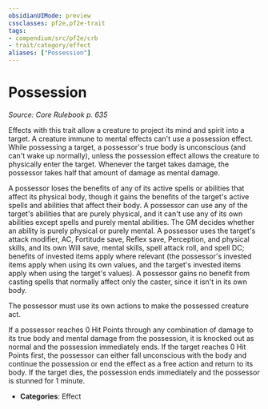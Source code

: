 ```yaml
---
obsidianUIMode: preview
cssclasses: pf2e,pf2e-trait
tags:
- compendium/src/pf2e/crb
- trait/category/effect
aliases: ["Possession"]
---
```

# Possession  
*Source: Core Rulebook p. 635*  

Effects with this trait allow a creature to project its mind and spirit into a target. A creature immune to mental effects can't use a possession effect. While possessing a target, a possessor's true body is unconscious (and can't wake up normally), unless the possession effect allows the creature to physically enter the target. Whenever the target takes damage, the possessor takes half that amount of damage as mental damage.

A possessor loses the benefits of any of its active spells or abilities that affect its physical body, though it gains the benefits of the target's active spells and abilities that affect their body. A possessor can use any of the target's abilities that are purely physical, and it can't use any of its own abilities except spells and purely mental abilities. The GM decides whether an ability is purely physical or purely mental. A possessor uses the target's attack modifier, AC, Fortitude save, Reflex save, Perception, and physical skills, and its own Will save, mental skills, spell attack roll, and spell DC; benefits of invested items apply where relevant (the possessor's invested items apply when using its own values, and the target's invested items apply when using the target's values). A possessor gains no benefit from casting spells that normally affect only the caster, since it isn't in its own body.

The possessor must use its own actions to make the possessed creature act.

If a possessor reaches 0 Hit Points through any combination of damage to its true body and mental damage from the possession, it is knocked out as normal and the possession immediately ends. If the target reaches 0 Hit Points first, the possessor can either fall unconscious with the body and continue the possession or end the effect as a free action and return to its body. If the target dies, the possession ends immediately and the possessor is stunned for 1 minute.

- **Categories**: Effect